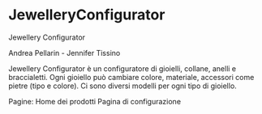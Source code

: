 # JewelleryConfigurator
Jewellery Configurator

Andrea Pellarin - Jennifer Tissino

Jewellery Configurator è un configuratore di gioielli, collane, anelli e braccialetti.
Ogni gioiello può cambiare colore, materiale, accessori come pietre (tipo e colore).
Ci sono diversi modelli per ogni tipo di gioiello.

Pagine: 
Home dei prodotti
Pagina di configurazione
